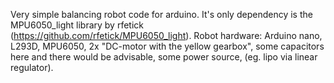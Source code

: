 Very simple balancing robot code for arduino. It's only dependency is the MPU6050_light library by rfetick (https://github.com/rfetick/MPU6050_light).
Robot hardware: Arduino nano, L293D, MPU6050, 2x "DC-motor with the yellow gearbox", some capacitors here and there would be advisable, some power source, (eg. lipo via linear regulator).
